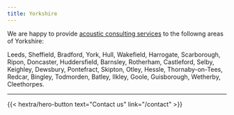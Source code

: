 ```yaml
---
title: Yorkshire
---
```

We are happy to provide [acoustic consulting services](/services/) to the followng areas of Yorkshire:

Leeds, Sheffield, Bradford, York, Hull, Wakefield, Harrogate, Scarborough, Ripon, Doncaster, Huddersfield, Barnsley, Rotherham, Castleford, Selby, Keighley, Dewsbury, Pontefract, Skipton, Otley, Hessle, Thornaby-on-Tees, Redcar, Bingley, Todmorden, Batley, Ilkley, Goole, Guisborough, Wetherby, Cleethorpes.

---

<div class="hx-mb-6">
{{< hextra/hero-button text="Contact us" link="/contact" >}}
</div>